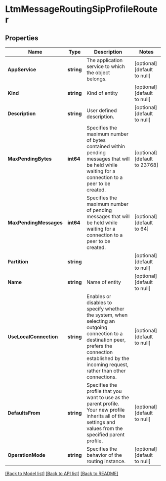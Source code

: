 # LtmMessageRoutingSipProfileRouter

## Properties
Name | Type | Description | Notes
------------ | ------------- | ------------- | -------------
**AppService** | **string** | The application service to which the object belongs. | [optional] [default to null]
**Kind** | **string** | Kind of entity | [optional] [default to null]
**Description** | **string** | User defined description. | [optional] [default to null]
**MaxPendingBytes** | **int64** | Specifies the maximum number of bytes contained within pending messages that will be held while waiting for a connection to a peer to be created. | [optional] [default to 23768]
**MaxPendingMessages** | **int64** | Specifies the maximum number of pending messages that will be held while waiting for a connection to a peer to be created. | [optional] [default to 64]
**Partition** | **string** |  | [optional] [default to null]
**Name** | **string** | Name of entity | [optional] [default to null]
**UseLocalConnection** | **string** | Enables or disables to specify whether the system, when selecting an outgoing connection to a destination peer, prefers the connection established by the incoming request, rather than other connections. | [optional] [default to null]
**DefaultsFrom** | **string** | Specifies the profile that you want to use as the parent profile. Your new profile inherits all of the settings and values from the specified parent profile. | [optional] [default to null]
**OperationMode** | **string** | Specifies the behavior of the routing instance. | [optional] [default to null]

[[Back to Model list]](../README.md#documentation-for-models) [[Back to API list]](../README.md#documentation-for-api-endpoints) [[Back to README]](../README.md)


